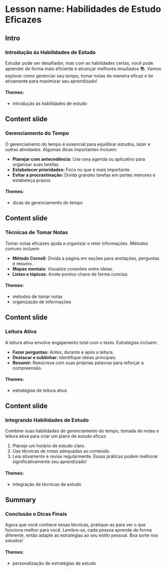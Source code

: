 # Lesson name: Habilidades de Estudo Eficazes

## Intro

### Introdução às Habilidades de Estudo

Estudar pode ser desafiador, mas com as habilidades certas, você pode aprender de forma mais eficiente e alcançar melhores resultados 📚. Vamos explorar como gerenciar seu tempo, tomar notas de maneira eficaz e ler ativamente para maximizar seu aprendizado!

#### **Themes:**
- introdução às habilidades de estudo

## Content slide

### Gerenciamento do Tempo

O gerenciamento do tempo é essencial para equilibrar estudos, lazer e outras atividades. Algumas dicas importantes incluem:
- **Planejar com antecedência:** Use uma agenda ou aplicativo para organizar suas tarefas.
- **Estabelecer prioridades:** Foco no que é mais importante.
- **Evitar a procrastinação:** Divida grandes tarefas em partes menores e estabeleça prazos.

#### **Themes:**
- dicas de gerenciamento do tempo

## Content slide

### Técnicas de Tomar Notas

Tomar notas eficazes ajuda a organizar e reter informações. Métodos comuns incluem:
- **Método Cornell:** Divida a página em seções para anotações, perguntas e resumo.
- **Mapas mentais:** Visualize conexões entre ideias.
- **Listas e tópicos:** Anote pontos-chave de forma concisa.

#### **Themes:**
- métodos de tomar notas
- organização de informações

## Content slide

### Leitura Ativa

A leitura ativa envolve engajamento total com o texto. Estratégias incluem:
- **Fazer perguntas:** Antes, durante e após a leitura.
- **Destacar e sublinhar:** Identifique ideias principais.
- **Resumir:** Reescreva com suas próprias palavras para reforçar a compreensão.

#### **Themes:**
- estratégias de leitura ativa

## Content slide

### Integrando Habilidades de Estudo

Combine suas habilidades de gerenciamento do tempo, tomada de notas e leitura ativa para criar um plano de estudo eficaz:
1. Planeje um horário de estudo claro.
2. Use técnicas de notas adequadas ao conteúdo.
3. Leia ativamente e revise regularmente.
Essas práticas podem melhorar significativamente seu aprendizado!

#### **Themes:**
- integração de técnicas de estudo

## Summary

### Conclusão e Dicas Finais

Agora que você conhece essas técnicas, pratique-as para ver o que funciona melhor para você. Lembre-se, cada pessoa aprende de forma diferente, então adapte as estratégias ao seu estilo pessoal. Boa sorte nos estudos!

#### **Themes:**
- personalização de estratégias de estudo
